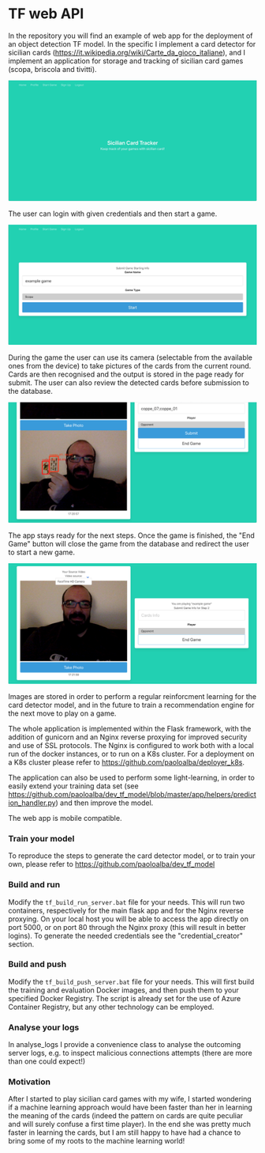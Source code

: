 # TF web API

In the repository you will find an example of web app for the deployment of an object detection TF model.
In the specific I implement a card detector for sicilian cards (https://it.wikipedia.org/wiki/Carte_da_gioco_italiane), and I implement an application for storage and tracking of sicilian card games (scopa, briscola and tivitti).

![alt text](https://github.com/paoloalba/tf_api/blob/master/readme_imgs/home_page.jpg?raw=true)

The user can login with given credentials and then start a game.

![alt text](https://github.com/paoloalba/tf_api/blob/master/readme_imgs/start_game.jpg?raw=true)

During the game the user can use its camera (selectable from the available ones from the device) to take pictures of the cards from the current round. Cards are then recognised and the output is stored in the page ready for submit. The user can also review the detected cards before submission to the database.

![alt text](https://github.com/paoloalba/tf_api/blob/master/readme_imgs/taken_picture.png?raw=true)

The app stays ready for the next steps. Once the game is finished, the "End Game" button will close the game from the database and redirect the user to start a new game.

![alt text](https://github.com/paoloalba/tf_api/blob/master/readme_imgs/submit_next.png?raw=true)

Images are stored in order to perform a regular reinforcment learning for the card detector model, and in the future to train a recommendation engine for the next move to play on a game.

The whole application is implemented within the Flask framework, with the addition of gunicorn and an Nginx reverse proxying for improved security and use of SSL protocols.
The Nginx is configured to work both with a local run of the docker instances, or to run on a K8s cluster.
For a deployment on a K8s cluster please refer to https://github.com/paoloalba/deployer_k8s.

The application can also be used to perform some light-learning, in order to easily extend your training data set (see https://github.com/paoloalba/dev_tf_model/blob/master/app/helpers/prediction_handler.py) and then improve the model.

The web app is mobile compatible.

### Train your model

To reproduce the steps to generate the card detector model, or to train your own, please refer to https://github.com/paoloalba/dev_tf_model

### Build and run

Modify the ```tf_build_run_server.bat``` file for your needs.
This will run two containers, respectively for the main flask app and for the Nginx reverse proxying.
On your local host you will be able to access the app directly on port 5000, or on port 80 through the Nginx proxy (this will result in better logins).
To generate the needed credentials see the "credential_creator" section.

### Build and push

Modify the ```tf_build_push_server.bat``` file for your needs.
This will first build the training and evaluation Docker images, and then push them to your specified Docker Registry.
The script is already set for the use of Azure Container Registry, but any other technology can be employed.

### Analyse your logs

In analyse_logs I provide a convenience class to analyse the outcoming server logs, e.g. to inspect malicious connections attempts (there are more than one could expect!)

### Motivation

After I started to play sicilian card games with my wife, I started wondering if a machine learning approach would have been faster than her in learning the meaning of the cards (indeed the pattern on cards are quite peculiar and will surely confuse a first time player).
In the end she was pretty much faster in learning the cards, but I am still happy to have had a chance to bring some of my roots to the machine learning world!

